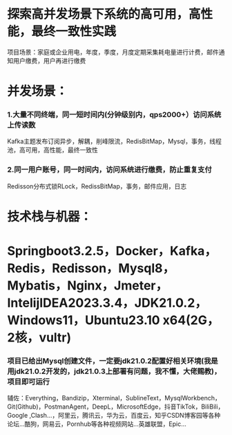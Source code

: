 <h1>探索高并发场景下系统的高可用，高性能，最终一致性实践</h1>
<p>项目场景：家庭或企业用电，年度，季度，月度定期采集耗电量进行计费，邮件通知用户缴费，用户再进行缴费</p>
  
<h1>并发场景：</h1>
<h3>1.大量不同终端，同一短时间内(分钟级别内，qps2000+）访问系统上传读数</h3>
<p>Kafka主题发布订阅异步，解耦，削峰限流，RedisBitMap，Mysql，事务，线程池，高可用，高性能，最终一致性</p>
<h3>2.同一用户账号，同一时间内，访问系统进行缴费，防止重复支付</h3>
<p>Redisson分布式锁RLock，RedissBitMap，事务，邮件应用，日志</p>

<h1>技术栈与机器：</h1>
<h1>Springboot3.2.5，Docker，Kafka，Redis，Redisson，Mysql8，Mybatis，Nginx，Jmeter，IntelijIDEA2023.3.4，JDK21.0.2，Windows11，Ubuntu23.10 x64(2G，2核，vultr)</h1>
<h3>项目已给出Mysql创建文件，一定要jdk21.0.2配置好相关环境(我是用jdk21.0.2开发的，jdk21.0.3上部署有问题，我不懂，大佬赐教)，项目即可运行</h3>

<p>辅佐：Everything，Bandizip，Xterminal，SublineText，MysqlWorkbench，Git(Github)，PostmanAgent，DeepL，MicrosoftEdge，抖音TikTok，BiliBili，Google ,Clash...，阿里云，腾讯云，华为云，百度云，知乎CSDN博客园等各种论坛...酷狗，网易云，Pornhub等各种视频网站...英雄联盟，Epic...</p>
